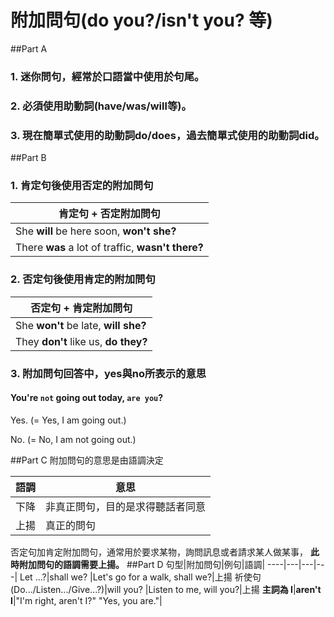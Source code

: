 # 附加問句(do you?/isn't you? 等)

##Part A

### 1. 迷你問句，經常於口語當中使用於句尾。
### 2. 必須使用助動詞(have/was/will等)。
### 3. 現在簡單式使用的助動詞do/does，過去簡單式使用的助動詞did。

##Part B

### 1. 肯定句後使用否定的附加問句

 肯定句 + 否定附加問句 | 
--------------------|
She **will** be here soon, **won't she?** |
There **was** a lot of traffic, **wasn't there?**|

### 2. 否定句後使用肯定的附加問句
否定句 + 肯定附加問句 | 
--------------------|
She **won't** be late, **will she?** |
They **don't** like us, **do they?**|

### 3. 附加問句回答中，yes與no所表示的意思

#### You're ``not`` going out today, ``are you``?
Yes. (= Yes, I am going out.)

No. (= No, I am not going out.)

##Part C
附加問句的意思是由語調決定

語調|意思|
----|---|
下降|非真正問句，目的是求得聽話者同意
上揚|真正的問句

否定句加肯定附加問句，通常用於要求某物，詢問訊息或者請求某人做某事，
**此時附加問句的語調需要上揚。**
##Part D
句型|附加問句|例句|語調|
----|---|---|---|
Let ...?|shall we?  |Let's go for a walk, shall we?|上揚
祈使句(Do.../Listen.../Give...?)|will you?  |Listen to me, will you?|上揚
**主詞為 I**|**aren't I**|"I'm right, aren't I?" "Yes, you are."|



